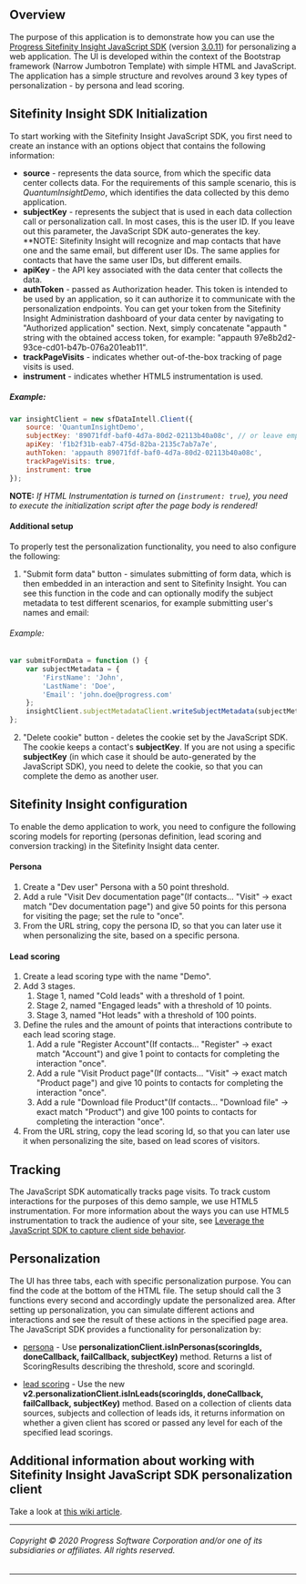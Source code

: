 ## Overview
The purpose of this application is to demonstrate how you can use the [Progress Sitefinity Insight JavaScript SDK](https://www.progress.com/documentation/sitefinity-cms/insight/capture-client-side-behavior-with-javascript-sdk) (version [3.0.11](https://cdn.insight.sitefinity.com/sdk/sitefinity-insight-client.min.3.0.11.js)) for personalizing a web application. The UI is developed within the context of the Bootstrap framework (Narrow Jumbotron Template) with simple HTML and JavaScript. The application has a simple structure and revolves around 3 key types of personalization - by persona and lead scoring.

## Sitefinity Insight SDK Initialization
To start working with the Sitefinity Insight JavaScript SDK, you first need to create an instance with an options object that contains the following information:
- **source** - represents the data source, from which the specific data center collects data. For the requirements of this sample scenario, this is *QuantumInsightDemo*, which identifies the data collected by this demo application.
- **subjectKey** - represents the subject that is used in each data collection call or personalization call. In most cases, this is the user ID. If you leave out this parameter, the JavaScript SDK auto-generates the key.
**NOTE: Sitefinity Insight will recognize and map contacts that have one and the same email, but different user IDs. The same applies for contacts that have the same user IDs, but different emails.
- **apiKey** - the API key associated with the data center that collects the data. 
- **authToken** - passed as Authorization header. This token is intended to be used by an application, so it can authorize it to communicate with the personalization endpoints. You can get your token from the Sitefinity Insight Administration dashboard of your data center by navigating to "Authorized application" section. Next, simply concatenate "appauth " string with the obtained access token, for example: "appauth 97e8b2d2-93ce-cd01-b47b-076a201eab11".
- **trackPageVisits** - indicates whether out-of-the-box tracking of page visits is used.
- **instrument** - indicates whether HTML5 instrumentation is used.

##### Example:
```javascript
var insightClient = new sfDataIntell.Client({
    source: 'QuantumInsightDemo',
    subjectKey: '89071fdf-baf0-4d7a-80d2-02113b40a08c', // or leave empty to auto-generate id
    apiKey: 'f1b2f31b-eab7-475d-82ba-2135c7ab7a7e',
    authToken: 'appauth 89071fdf-baf0-4d7a-80d2-02113b40a08c',
    trackPageVisits: true,
    instrument: true
});
```
**NOTE:** _If HTML Instrumentation is turned on (```instrument: true```), you need to execute the initialization script after the page body is rendered!_

#### Additional setup
To properly test the personalization functionality, you need to also configure the following:
1. "Submit form data" button - simulates submitting of form data, which is then embedded in an interaction and sent to Sitefinity Insight. You can see this function in the code and can optionally modify the subject metadata to test different scenarios, for example submitting user's names and email:
###### Example:
```javascript
var submitFormData = function () {
    var subjectMetadata = {
        'FirstName': 'John',
        'LastName': 'Doe',
        'Email': 'john.doe@progress.com'
    };
    insightClient.subjectMetadataClient.writeSubjectMetadata(subjectMetadata);
};
```
2. "Delete cookie" button - deletes the cookie set by the JavaScript SDK. The cookie keeps a contact's **subjectKey**. If you are not using a specific **subjectKey** (in which case it should be auto-generated by the JavaScript SDK), you need to delete the cookie, so that you can complete the demo as another user.

## Sitefinity Insight configuration
To enable the demo application to work, you need to configure the following scoring models for reporting (personas definition, lead scoring and conversion tracking) in the Sitefinity Insight data center.

#### Persona
1. Create a "Dev user" Persona with a 50 point threshold.
2. Add a rule "Visit Dev documentation page"(If contacts... "Visit" -> exact match "Dev documentation page") and give 50 points for this persona for visiting the page; set the rule to "once".
3. From the URL string, copy the persona ID, so that you can later use it when personalizing the site, based on a specific persona.

#### Lead scoring
1. Create a lead scoring type with the name "Demo".
2. Add 3 stages.
   1. Stage 1, named "Cold leads" with a threshold of 1 point.
   1. Stage 2, named "Engaged leads" with a threshold of 10 points.
   1. Stage 3, named "Hot leads" with a threshold of 100 points.
3. Define the rules and the amount of points that interactions contribute to each lead scoring stage.
   1. Add a rule "Register Account"(If contacts... "Register" -> exact match "Account") and give 1 point to contacts for completing the interaction "once".
   1. Add a rule "Visit Product page"(If contacts... "Visit" -> exact match "Product page") and give 10 points to contacts for completing the interaction "once".
   1. Add a rule "Download file Product"(If contacts... "Download file" -> exact match "Product") and give 100 points to contacts for completing the interaction "once".
4. From the URL string, copy the lead scoring Id, so that you can later use it when personalizing the site, based on lead scores of visitors.

[comment]: <> (#### Conversion tracking)

[comment]: <> (1. Define a conversion report and name it "Download product demo".)

[comment]: <> (2. Select an interaction that defines the conversion - "Download file Demo"&#40;created in a similar manner as the scoring rules in the steps above&#41;.)

[comment]: <> (3. Create the conversion.)

[comment]: <> (#### Campaign)

[comment]: <> (1. Create a campaign with name "Download demo by registered users".)

[comment]: <> (2. Select a conversion to optimize - the "Download product demo" conversion.)

[comment]: <> (3. Go to the *Engage the audience* step and from the *Advanced* menu, create a "Visit Demo page" interaction &#40;created in a similar manner as the scoring rules in the steps above&#41;.)

[comment]: <> (4. Narrow the audience by behavior by selecting "Interacted with..." From the Advanced menu, create a "Register User" interaction &#40;created in a similar manner as the scoring rules in the steps above&#41;.)

[comment]: <> (5. From the URL string, copy the campaign Id, so that you can later use it when personalizing the site, based on a specific campaign.)

## Tracking
The JavaScript SDK automatically tracks page visits. To track custom interactions for the purposes of this demo sample, we use HTML5 instrumentation. For more information about the ways you can use HTML5 instrumentation to track the audience of your site, see [Leverage the JavaScript SDK to capture client side behavior](https://www.progress.com/documentation/sitefinity-cms/insight/capture-client-side-behavior-with-javascript-sdk).

## Personalization
The UI has three tabs, each with specific personalization purpose. You can find the code at the bottom of the HTML file. The setup should call the 3 functions every second and accordingly update the personalized area. After setting up personalization, you can simulate different actions and interactions and see the result of these actions in the specified page area.
The JavaScript SDK provides a functionality for personalization by:
- [persona](https://www.progress.com/documentation/sitefinity-cms/insight/personas-profile-your-audience) - Use **personalizationClient.isInPersonas(scoringIds, doneCallback, failCallback, subjectKey)** method. Returns a list of ScoringResults describing the threshold, score and scoringId.

[comment]: <> (- [campaign]&#40;https://www.progress.com/documentation/sitefinity-cms/insight/campaigns-optimize-the-customer-journey&#41; - Use **personalizationClient.isInCampaigns&#40;campaignIds, doneCallback, failCallback&#41;** method. Returns a collection of objects indicating whether the client is in the requested campaigns.)
- [lead scoring](https://www.progress.com/documentation/sitefinity-cms/insight/lead-scoring-align-marketing-and-sales) - Use the new **v2.personalizationClient.isInLeads(scoringIds, doneCallback, failCallback, subjectKey)** method. Based on a collection of clients data sources, subjects and collection of leads ids, it returns information on whether a given client has scored or passed any level for each of the specified lead scorings.

## Additional information about working with Sitefinity Insight JavaScript SDK personalization client
Take a look at [this wiki article](https://github.com/Sitefinity/dec-samples/wiki/Sitefinity-Insight-JS-SDK-Personalization-Client).

---

###### Copyright © 2020 Progress Software Corporation and/or one of its subsidiaries or affiliates. All rights reserved.

---
